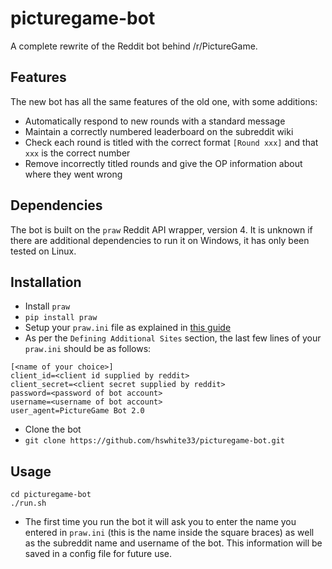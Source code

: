 # picturegame-bot
A complete rewrite of the Reddit bot behind /r/PictureGame.

## Features
The new bot has all the same features of the old one, with some additions:
* Automatically respond to new rounds with a standard message
* Maintain a correctly numbered leaderboard on the subreddit wiki
* Check each round is titled with the correct format `[Round xxx]` and that `xxx` is the correct number
 * Remove incorrectly titled rounds and give the OP information about where they went wrong

## Dependencies
The bot is built on the `praw` Reddit API wrapper, version 4. It is unknown if there are additional dependencies to run it on Windows, it has only been tested on Linux.

## Installation
* Install `praw`
 * `pip install praw`
* Setup your `praw.ini` file as explained in [this guide](https://praw.readthedocs.io/en/v4.0.0/getting_started/configuration/prawini.html)
 * As per the `Defining Additional Sites` section, the last few lines of your `praw.ini` should be as follows:
```
[<name of your choice>]
client_id=<client id supplied by reddit>
client_secret=<client secret supplied by reddit>
password=<password of bot account>
username=<username of bot account>
user_agent=PictureGame Bot 2.0
```
* Clone the bot
 * `git clone https://github.com/hswhite33/picturegame-bot.git`

## Usage
```
cd picturegame-bot
./run.sh
```

* The first time you run the bot it will ask you to enter the name you entered in `praw.ini` (this is the name inside the square braces) as well as the subreddit name and username of the bot. This information will be saved in a config file for future use. 
